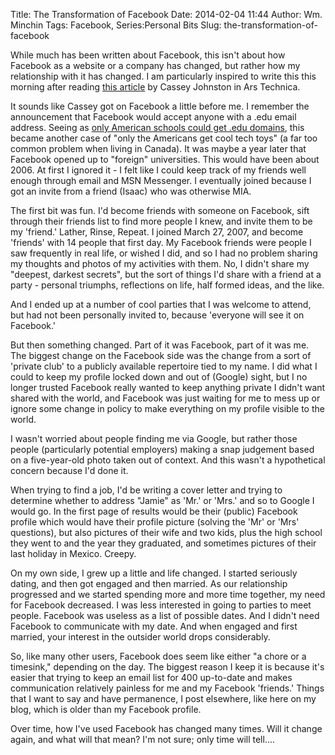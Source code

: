 Title: The Transformation of Facebook
Date: 2014-02-04 11:44
Author: Wm. Minchin
Tags: Facebook, Series:Personal Bits
Slug: the-transformation-of-facebook

While much has been written about Facebook, this isn't about how
Facebook as a website or a company has changed, but rather how my
relationship with it has changed. I am particularly inspired to write
this this morning after reading [this
article](http://arstechnica.com/business/2014/02/how-we-ruin-social-networks-facebook-specifically/)
by Cassey Johnston in Ars Technica.

It
sounds like Cassey got on Facebook a little before me. I remember the
announcement that Facebook would accept anyone with a .edu email
address. Seeing as [only American schools could get .edu
domains](http://en.wikipedia.org/wiki/.edu),
this became another case of "only the Americans get cool tech toys" (a
far too common problem when living in Canada). It was maybe a year later
that Facebook opened up to "foreign" universities. This would have been
about 2006. At first I ignored it - I felt like I could keep track of
my friends well enough through email and MSN Messenger. I eventually
joined because I got an invite from a friend (Isaac) who was otherwise
MIA.

The first bit was fun. I'd become friends with
someone on Facebook, sift through their friends list to find more people
I knew, and invite them to be my 'friend.' Lather, Rinse, Repeat. I
joined March 27, 2007, and become 'friends' with 14 people that first
day. My Facebook friends were people I saw frequently in real life, or
wished I did, and so I had no problem sharing my thoughts and photos of
my activities with them. No, I didn't share my "deepest, darkest
secrets", but the sort of things I'd share with a friend at a party -
personal triumphs, reflections on life, half formed ideas, and the like.

And I ended up at a number of cool parties that I was welcome to
attend, but had not been personally invited to, because 'everyone will
see it on Facebook.'

But then something changed. Part
of it was Facebook, part of it was me. The biggest change on the
Facebook side was the change from a sort of 'private club' to a publicly
available repertoire tied to my name. I did what I could to keep my
profile locked down and out of (Google) sight, but I no longer trusted
Facebook really wanted to keep anything private I didn't want shared
with the world, and Facebook was just waiting for me to mess up or
ignore some change in policy to make everything on my profile visible to
the world.

I wasn't worried about people finding me
via Google, but rather those people (particularly potential employers)
making a snap judgement based on a five-year-old photo taken out of
context. And this wasn't a hypothetical concern because I'd done it.

When trying to find a job, I'd be writing a cover letter and trying to
determine whether to address "Jamie" as 'Mr.' or 'Mrs.' and so to Google
I would go. In the first page of results would be their (public)
Facebook profile which would have their profile picture (solving the
'Mr' or 'Mrs' questions), but also pictures of their wife and two kids,
plus the high school they went to and the year they graduated, and
sometimes pictures of their last holiday in Mexico. Creepy.

On
my own side, I grew up a little and life changed. I started seriously
dating, and then got engaged and then married. As our relationship
progressed and we started spending more and more time together, my need
for Facebook decreased. I was less interested in going to parties to
meet people. Facebook was useless as a list of possible dates. And I
didn't need Facebook to communicate with my date. And when engaged and
first married, your interest in the outsider world drops considerably.

So,
like many other users, Facebook does seem like either "a chore or a
timesink," depending on the day. The biggest reason I keep it is because
it's easier that trying to keep an email list for 400 up-to-date and
makes communication relatively painless for me and my Facebook
'friends.' Things that I want to say and have permanence, I post
elsewhere, like here on my blog, which is older than my Facebook
profile.

Over time, how I've used Facebook has changed
many times. Will it change again, and what will that mean? I'm not sure;
only time will tell....
